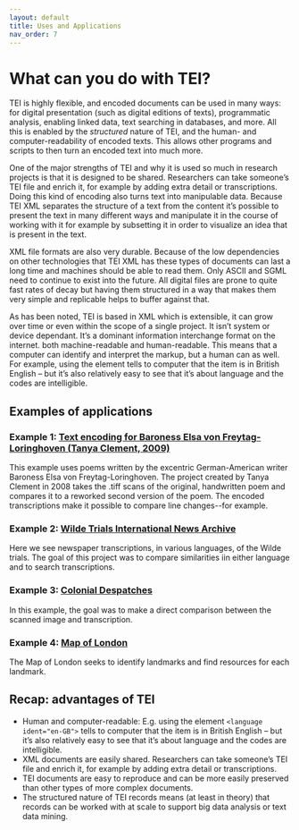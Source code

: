 ```yaml
---
layout: default
title: Uses and Applications
nav_order: 7
---
```

# What can you do with TEI?

TEI is highly flexible, and encoded documents can be used in many ways: for digital presentation (such as digital editions of texts), programmatic analysis, enabling linked data, text searching in databases, and more. All this is enabled by the _structured_ nature of TEI, and the human- and computer-readability of encoded texts. This allows other programs and scripts to then turn an encoded text into much more. 

One of the major strengths of TEI and why it is used so much in research projects is that it is designed to be shared. Researchers can take someone’s TEI file and enrich it, for example by adding extra detail or transcriptions. Doing this kind of encoding also turns text into manipulable data. Because TEI XML separates the structure of a text from the content it’s possible to present the text in many different ways and manipulate it in the course of working with it for example by subsetting it in order to visualize an idea that is present in the text. 

XML file formats are also very durable. Because of the low dependencies on other technologies that TEI XML has these types of documents can last a long time and machines should be able to read them. Only ASCII and SGML need to continue to exist into the future. All digital files are prone to quite fast rates of decay but having them structured in a way that makes them very simple and replicable helps to buffer against that. 

As has been noted, TEI is based in XML which is extensible, it can grow over time or even within the scope of a single project. It isn’t system or device dependant. It’s a dominant information interchange format on the internet. both machine-readable and human-readable. This means that a computer can identify and interpret the markup, but a human can as well. For example, using the element <language ident="en-GB"> tells to computer that the item is in British English – but it’s also relatively easy to see that it’s about language and the codes are intelligible.

## Examples of applications

### Example 1: [Text encoding for Baroness Elsa von Freytag-Loringhoven (Tanya Clement, 2009)](https://digital.lib.umd.edu/transition/index.html)

This example uses poems written by the excentric German-American writer Baroness Elsa von Freytag-Loringhoven. The project created by Tanya Clement in 2008 takes the .tiff scans of the original, handwritten poem and compares it to a reworked second version of the poem. The encoded transcriptions make it possible to compare line changes--for example.

### Example 2: [Wilde Trials International News Archive](https://dhil.lib.sfu.ca/wilde/index.html)

Here we see newspaper transcriptions, in various languages, of the Wilde trials. The goal of this project was to compare similarities iin either language and to search transcriptions. 

### Example 3: [Colonial Despatches](https://bcgenesis.uvic.ca/index.html)

In this example, the goal was to make a direct comparison between the scanned image and transcription. 

### Example 4: [Map of London](https://mapoflondon.uvic.ca/)

The Map of London seeks to identify landmarks and find resources for each landmark.


## Recap: advantages of TEI

* Human and computer-readable: E.g. using the element `<language ident="en-GB">` tells to computer that the item is in British English – but it’s also relatively easy to see that it’s about language and the codes are intelligible.
* XML documents are easily shared. Researchers can take someone’s TEI file and enrich it, for example by adding extra detail or transcriptions. 
* TEI documents are easy to reproduce and can be more easily preserved than other types of more complex documents.
* The structured nature of TEI records means (at least in theory) that records can be worked with at scale to support big data analysis or text data mining.
